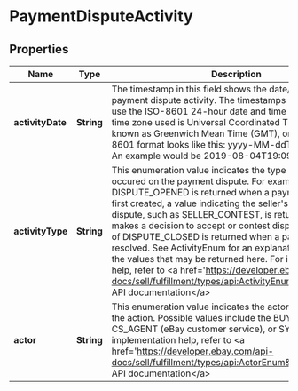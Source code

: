 # PaymentDisputeActivity

## Properties
Name | Type | Description | Notes
------------ | ------------- | ------------- | -------------
**activityDate** | **String** | The timestamp in this field shows the date/time of the payment dispute activity. The timestamps returned here use the ISO-8601 24-hour date and time format, and the time zone used is Universal Coordinated Time (UTC), also known as Greenwich Mean Time (GMT), or Zulu. The ISO-8601 format looks like this: yyyy-MM-ddThh:mm.ss.sssZ. An example would be 2019-08-04T19:09:02.768Z. |  [optional]
**activityType** | **String** | This enumeration value indicates the type of activity that occured on the payment dispute. For example, a value of DISPUTE_OPENED is returned when a payment disute is first created, a value indicating the seller&#x27;s decision on the dispute, such as SELLER_CONTEST, is returned when seller makes a decision to accept or contest dispute, and a value of DISPUTE_CLOSED is returned when a payment disute is resolved. See ActivityEnum for an explanation of each of the values that may be returned here. For implementation help, refer to &lt;a href&#x3D;&#x27;https://developer.ebay.com/api-docs/sell/fulfillment/types/api:ActivityEnum&#x27;&gt;eBay API documentation&lt;/a&gt; |  [optional]
**actor** | **String** | This enumeration value indicates the actor that performed the action. Possible values include the BUYER, SELLER, CS_AGENT (eBay customer service), or SYSTEM. For implementation help, refer to &lt;a href&#x3D;&#x27;https://developer.ebay.com/api-docs/sell/fulfillment/types/api:ActorEnum&#x27;&gt;eBay API documentation&lt;/a&gt; |  [optional]
